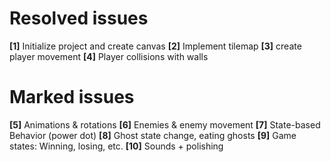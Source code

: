 # Resolved issues
**[1]** Initialize project and create canvas 
**[2]** Implement tilemap
**[3]** create player movement
**[4]** Player collisions with walls


# Marked issues
**[5]** Animations & rotations
**[6]** Enemies & enemy movement
**[7]** State-based Behavior (power dot)
**[8]** Ghost state change, eating ghosts
**[9]** Game states: Winning, losing, etc.
**[10]** Sounds + polishing